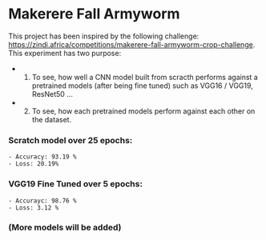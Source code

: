 # Makerere Fall Armyworm
This project has been inspired by the following challenge: https://zindi.africa/competitions/makerere-fall-armyworm-crop-challenge. This experiment has two purpose:

  - 1) To see, how well a CNN model built from scracth performs against a pretrained models (after being fine tuned) such as VGG16 / VGG19, ResNet50 ...
  - 2) To see, how each pretrained models perform against each other on the dataset.
  

### Scratch model over 25 epochs:
    - Accuracy: 93.19 %
    - Loss: 20.19%

### VGG19 Fine Tuned over 5 epochs:
    - Accurayc: 98.76 %
    - Loss: 3.12 %

### (More models will be added)


